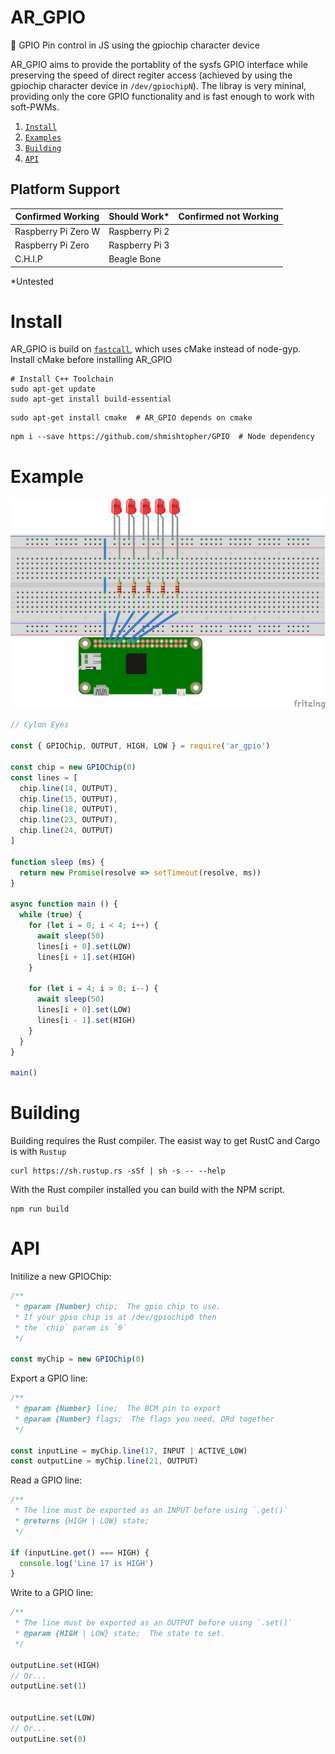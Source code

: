 # AR_GPIO
:rocket: GPIO Pin control in JS using the gpiochip character device

AR_GPIO aims to provide the portablity of the sysfs GPIO interface while preserving the speed of direct regiter access (achieved by using the gpiochip character device in `/dev/gpiochipN`).  The libray is very mininal, providing only the core GPIO functionality and is fast enough to work with soft-PWMs.

1. [`Install`](#install)
2. [`Examples`](#example)
3. [`Building`](#building)
4. [`API`](#api)


## Platform Support
| Confirmed Working   | Should Work*   | Confirmed not Working |
|---------------------|----------------|-----------------------|
| Raspberry Pi Zero W | Raspberry Pi 2 |                       |
| Raspberry Pi Zero   | Raspberry Pi 3 |                       |
| C.H.I.P             | Beagle Bone    |                       |

\*Untested

# Install
AR_GPIO is build on [`fastcall`](https://www.npmjs.com/package/fastcall), which uses cMake instead of node-gyp.  Install cMake before installing AR_GPIO
```
# Install C++ Toolchain
sudo apt-get update
sudo apt-get install build-essential
```
```
sudo apt-get install cmake  # AR_GPIO depends on cmake
```
```
npm i --save https://github.com/shmishtopher/GPIO  # Node dependency
```


# Example
![cylon eyes](examples/cyloneyes.png)
```JavaScript
// Cylon Eyes

const { GPIOChip, OUTPUT, HIGH, LOW } = require('ar_gpio')

const chip = new GPIOChip(0)
const lines = [
  chip.line(14, OUTPUT),
  chip.line(15, OUTPUT),
  chip.line(18, OUTPUT),
  chip.line(23, OUTPUT),
  chip.line(24, OUTPUT)
]

function sleep (ms) {
  return new Promise(resolve => setTimeout(resolve, ms))
}

async function main () {
  while (true) {
    for (let i = 0; i < 4; i++) {
      await sleep(50)
      lines[i + 0].set(LOW) 
      lines[i + 1].set(HIGH)
    }

    for (let i = 4; i > 0; i--) {
      await sleep(50)
      lines[i + 0].set(LOW)
      lines[i - 1].set(HIGH)
    }
  }
}

main()
```

# Building
Building requires the Rust compiler.  The easist way to get RustC and Cargo is with `Rustup`
```
curl https://sh.rustup.rs -sSf | sh -s -- --help
```
With the Rust compiler installed you can build with the NPM script.
```
npm run build
```

# API
Initilize a new GPIOChip:
```JavaScript
/**
 * @param {Number} chip;  The gpio chip to use.  
 * If your gpio chip is at /dev/gpiochip0 then 
 * the `chip` param is `0`
 */

const myChip = new GPIOChip(0)
```

Export a GPIO line:
```JavaScript
/**
 * @param {Number} line;  The BCM pin to export
 * @param {Number} flags;  The flags you need, ORd together
 */

const inputLine = myChip.line(17, INPUT | ACTIVE_LOW)
const outputLine = myChip.line(21, OUTPUT)
```

Read a GPIO line:
```JavaScript
/**
 * The line must be exported as an INPUT before using `.get()`
 * @returns {HIGH | LOW} state;
 */

if (inputLine.get() === HIGH) {
  console.log('Line 17 is HIGH')
}
```

Write to a GPIO line:
```JavaScript
/**
 * The line must be exported as an OUTPUT before using `.set()`
 * @param {HIGH | LOW} state;  The state to set.
 */

outputLine.set(HIGH)
// Or...
outputLine.set(1)


outputLine.set(LOW)
// Or...
outputLine.set(0)
```
